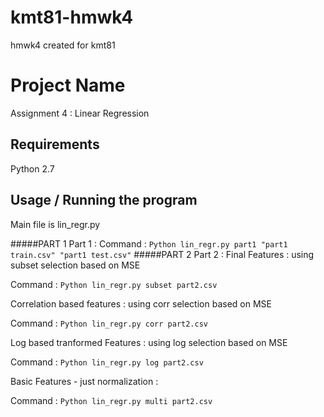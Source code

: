 # kmt81-hmwk4
hmwk4 created for kmt81

# Project Name

Assignment 4 : Linear Regression



## Requirements

Python 2.7

## Usage / Running the program 

Main file is lin_regr.py

#####PART 1
Part 1 :
Command : `Python lin_regr.py part1 "part1 train.csv" "part1 test.csv"`
#####PART 2
Part 2 :
Final Features : using subset selection based on MSE

Command : ``Python lin_regr.py subset part2.csv``

Correlation based features : using corr selection based on MSE

Command : ``Python lin_regr.py corr part2.csv``

Log based tranformed  Features : using log selection based on MSE

Command : ``Python lin_regr.py log part2.csv``

Basic Features - just normalization :

Command : ``Python lin_regr.py multi part2.csv``

